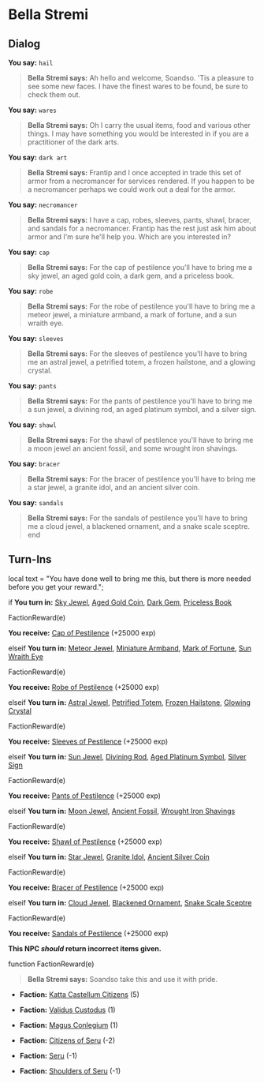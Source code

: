 # Bella Stremi
## Dialog

**You say:** `hail`



>**Bella Stremi says:** Ah hello and welcome, Soandso. 'Tis a pleasure to see some new faces.  I have the finest wares to be found, be sure to check them out.

**You say:** `wares`



>**Bella Stremi says:** Oh I carry the usual items, food and various other things. I may have something you would be interested in if you are a practitioner of the dark arts.

**You say:** `dark art`



>**Bella Stremi says:** Frantip and I once accepted in trade this set of armor from a necromancer for services rendered. If you happen to be a necromancer perhaps we could work out a deal for the armor.

**You say:** `necromancer`



>**Bella Stremi says:** I have a cap, robes, sleeves, pants, shawl, bracer, and sandals for a necromancer. Frantip has the rest just ask him about armor and I'm sure he'll help you. Which are you interested in?

**You say:** `cap`



>**Bella Stremi says:** For the cap of pestilence you'll have to bring me a sky jewel, an aged gold coin, a dark gem, and a priceless book.

**You say:** `robe`



>**Bella Stremi says:** For the robe of pestilence you'll have to bring me a meteor jewel, a miniature armband, a mark of fortune, and a sun wraith eye.

**You say:** `sleeves`



>**Bella Stremi says:** For the sleeves of pestilence you'll have to bring me an astral jewel, a petrified totem, a frozen hailstone, and a glowing crystal.

**You say:** `pants`



>**Bella Stremi says:** For the pants of pestilence you'll have to bring me a sun jewel, a divining rod, an aged platinum symbol, and a silver sign.

**You say:** `shawl`



>**Bella Stremi says:** For the shawl of pestilence you'll have to bring me a moon jewel an ancient fossil, and some wrought iron shavings.

**You say:** `bracer`



>**Bella Stremi says:** For the bracer of pestilence you'll have to bring me a star jewel, a granite idol, and an ancient silver coin.

**You say:** `sandals`



>**Bella Stremi says:** For the sandals of pestilence you'll have to bring me a cloud jewel, a blackened ornament, and a snake scale sceptre.
end

## Turn-Ins



local text = "You have done well to bring me this, but there is more needed before you get your reward.";



if **You turn in:** [Sky Jewel](/item/4492), [Aged Gold Coin](/item/4741), [Dark Gem](/item/4742), [Priceless Book](/item/4743)


FactionReward(e)


 **You receive:**  [Cap of Pestilence](/item/3723) (+25000 exp)

elseif **You turn in:** [Meteor Jewel](/item/4493), [Miniature Armband](/item/4744), [Mark of Fortune](/item/4745), [Sun Wraith Eye](/item/4746)


FactionReward(e)


 **You receive:**  [Robe of Pestilence](/item/3724) (+25000 exp)

elseif **You turn in:** [Astral Jewel](/item/4494), [Petrified Totem](/item/4748), [Frozen Hailstone](/item/4749), [Glowing Crystal](/item/4750)


FactionReward(e)


 **You receive:**  [Sleeves of Pestilence](/item/3725) (+25000 exp)

elseif **You turn in:** [Sun Jewel](/item/4488), [Divining Rod](/item/4751), [Aged Platinum Symbol](/item/4752), [Silver Sign](/item/4753)


FactionReward(e)


 **You receive:**  [Pants of Pestilence](/item/3726) (+25000 exp)

elseif **You turn in:** [Moon Jewel](/item/4489), [Ancient Fossil](/item/4771), [Wrought Iron Shavings](/item/4772)


FactionReward(e)


 **You receive:**  [Shawl of Pestilence](/item/3727) (+25000 exp)

elseif **You turn in:** [Star Jewel](/item/4490), [Granite Idol](/item/4773), [Ancient Silver Coin](/item/4774)


FactionReward(e)


 **You receive:**  [Bracer of Pestilence](/item/3728) (+25000 exp)

elseif **You turn in:** [Cloud Jewel](/item/4491), [Blackened Ornament](/item/4775), [Snake Scale Sceptre](/item/4776)


FactionReward(e)


 **You receive:**  [Sandals of Pestilence](/item/3729) (+25000 exp)

**This NPC *should* return incorrect items given.**

function FactionReward(e)

>**Bella Stremi says:** Soandso take this and use it with pride.

* __Faction:__ [Katta Castellum Citizens](/faction/1502) (5)

* __Faction:__ [Validus Custodus](/faction/1503) (1)

* __Faction:__ [Magus Conlegium](/faction/1504) (1)

* __Faction:__ [Citizens of Seru](/faction/1499) (-2)

* __Faction:__ [Seru](/faction/1483) (-1)

* __Faction:__ [Shoulders of Seru](/faction/1487) (-1)